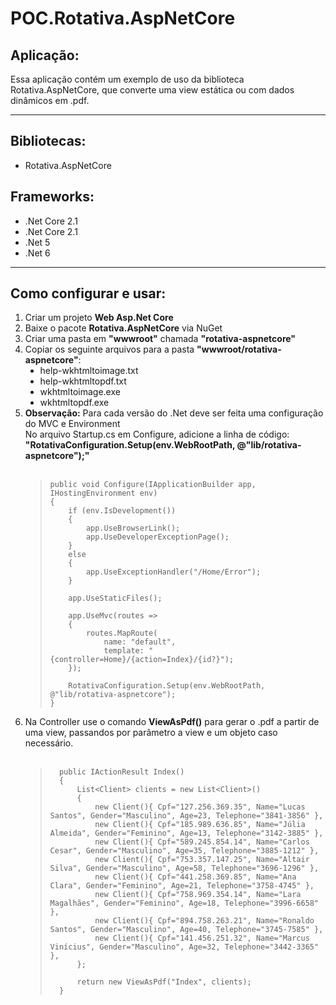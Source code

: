 # POC.Rotativa.AspNetCore

<h2>Aplicação:</h2>
<p>Essa aplicação contém um exemplo de uso da biblioteca Rotativa.AspNetCore, que converte uma view estática ou com dados dinâmicos em .pdf.</p>

***

<h2>Bibliotecas:</h2>
<ul>
  <li>Rotativa.AspNetCore</li>
</ul>

<h2>Frameworks:</h2>
<ul type="disc">
  <li>.Net Core 2.1</li>
  <li>.Net Core 2.1</li>
  <li>.Net 5</li>
  <li>.Net 6</li>
</ul>

***

<h2>Como configurar e usar:</h2>
<ol type="number">
  <li>Criar um projeto <b>Web Asp.Net Core</b></li>
  
  <li>Baixe o pacote <b>Rotativa.AspNetCore</b> via NuGet</li>
  
  <li>Criar uma pasta em <b>"wwwroot"</b> chamada <b>"rotativa-aspnetcore"</b></li>  
  
  <li>Copiar os seguinte arquivos para a pasta <b>"wwwroot/rotativa-aspnetcore"</b>: 
  <ul type="disc">
    <li>help-wkhtmltoimage.txt</li>
    <li>help-wkhtmltopdf.txt</li>
    <li>wkhtmltoimage.exe</li>
    <li>wkhtmltopdf.exe</li>
  </ul>
  
  <li>    
    <b>Observação:</b> Para cada versão do .Net deve ser feita uma configuração do MVC e Environment <br/>    
    No arquivo Startup.cs em Configure, adicione a linha de código: <b>"RotativaConfiguration.Setup(env.WebRootPath, @"lib/rotativa-aspnetcore");"</b><br/><br/>    
    <blockquote>
      
    public void Configure(IApplicationBuilder app, IHostingEnvironment env)
    {
        if (env.IsDevelopment())
        {
            app.UseBrowserLink();
            app.UseDeveloperExceptionPage();
        }
        else
        {
            app.UseExceptionHandler("/Home/Error");
        }

        app.UseStaticFiles();

        app.UseMvc(routes =>
        {
            routes.MapRoute(
                name: "default",
                template: "{controller=Home}/{action=Index}/{id?}");
        });

        RotativaConfiguration.Setup(env.WebRootPath, @"lib/rotativa-aspnetcore");
    }
    
   </blockquote>
  </li> 
  
  <li>
    Na Controller use o comando <b>ViewAsPdf()</b> para gerar o .pdf a partir de uma view, passandos por parâmetro a view e um objeto caso necessário.</b><br/><br/>
    <blockquote>   
  
      public IActionResult Index()
      {
          List<Client> clients = new List<Client>()
          {
              new Client(){ Cpf="127.256.369.35", Name="Lucas Santos", Gender="Masculino", Age=23, Telephone="3841-3856" },
              new Client(){ Cpf="185.989.636.85", Name="Júlia Almeida", Gender="Feminino", Age=13, Telephone="3142-3885" },
              new Client(){ Cpf="589.245.854.14", Name="Carlos Cesar", Gender="Masculino", Age=35, Telephone="3885-1212" },
              new Client(){ Cpf="753.357.147.25", Name="Altair Silva", Gender="Masculino", Age=58, Telephone="3696-1296" },
              new Client(){ Cpf="441.258.369.85", Name="Ana Clara", Gender="Feminino", Age=21, Telephone="3758-4745" },
              new Client(){ Cpf="758.969.354.14", Name="Lara Magalhães", Gender="Feminino", Age=18, Telephone="3996-6658" },
              new Client(){ Cpf="894.758.263.21", Name="Ronaldo Santos", Gender="Masculino", Age=40, Telephone="3745-7585" },
              new Client(){ Cpf="141.456.251.32", Name="Marcus Vinícius", Gender="Masculino", Age=32, Telephone="3442-3365" },
          };

          return new ViewAsPdf("Index", clients);
      }
   </blockquote>
  </li> 
</ol>
